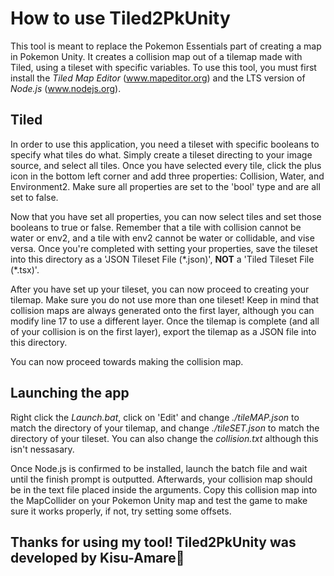 # How to use Tiled2PkUnity
This tool is meant to replace the Pokemon Essentials part of creating a map in Pokemon Unity.
It creates a collision map out of a tilemap made with Tiled, using a tileset with specific variables.
To use this tool, you must first install the *Tiled Map Editor* (www.mapeditor.org) and the LTS version of *Node.js* (www.nodejs.org).

## Tiled
In order to use this application, you need a tileset with specific booleans to specify what tiles do what.
Simply create a tileset directing to your image source, and select all tiles.
Once you have selected every tile, click the plus icon in the bottom left corner and add three properties: Collision, Water, and Environment2. Make sure all properties are set to the 'bool' type and are all set to false.

Now that you have set all properties, you can now select tiles and set those booleans to true or false. Remember that a tile with collision cannot be water or env2, and a tile with env2 cannot be water or collidable, and vise versa.
Once you're completed with setting your properties, save the tileset into this directory as a 'JSON Tileset File (\*.json)', __NOT__ a 'Tiled Tileset File (\*.tsx)'.

After you have set up your tileset, you can now proceed to creating your tilemap. Make sure you do not use more than one tileset! Keep in mind that collision maps are always generated onto the first layer, although you can modify line 17 to use a different layer.
Once the tilemap is complete (and all of your collision is on the first layer), export the tilemap as a JSON file into this directory.

You can now proceed towards making the collision map.

## Launching the app
Right click the *Launch.bat*, click on 'Edit' and change *./tileMAP.json* to match the directory of your tilemap, and change *./tileSET.json* to match the directory of your tileset. You can also change the *collision.txt* although this isn't nessasary.

Once Node.js is confirmed to be installed, launch the batch file and wait until the finish prompt is outputted.
Afterwards, your collision map should be in the text file placed inside the arguments. Copy this collision map into the MapCollider on your Pokemon Unity map and test the game to make sure it works properly, if not, try setting some offsets.

## Thanks for using my tool! Tiled2PkUnity was developed by Kisu-Amare🐾